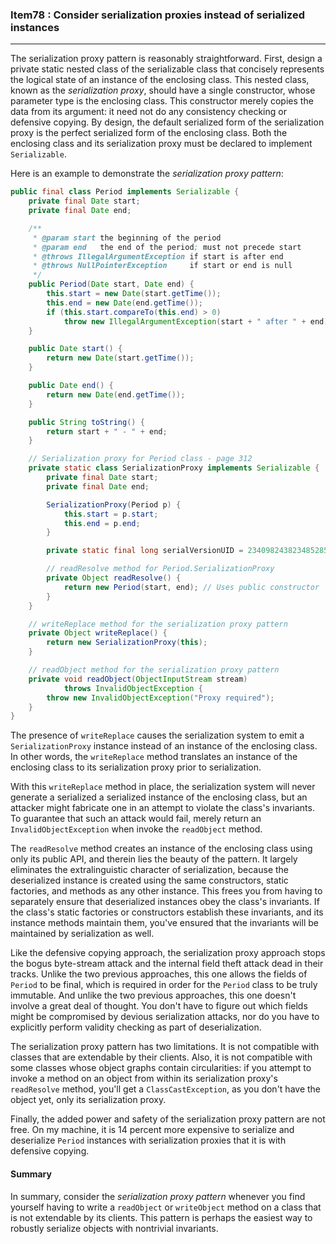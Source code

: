 ### Item78 : Consider serialization proxies instead of serialized instances

----------

The serialization proxy pattern is reasonably straightforward. First, design a private static nested class of the serializable class that concisely represents the logical state of an instance of the enclosing class. This nested class, known as the *serialization proxy*, should have a single constructor, whose parameter type is the enclosing class. This constructor merely copies the data from its argument: it need not do any consistency checking or defensive copying. By design, the default serialized form of the serialization proxy is the perfect serialized form of the enclosing class. Both the enclosing class and its serialization proxy must be declared to implement `Serializable`.

Here is an example to demonstrate the *serialization proxy pattern*:

```java
public final class Period implements Serializable {
    private final Date start;
    private final Date end;

    /**
     * @param start the beginning of the period
     * @param end   the end of the period; must not precede start
     * @throws IllegalArgumentException if start is after end
     * @throws NullPointerException     if start or end is null
     */
    public Period(Date start, Date end) {
        this.start = new Date(start.getTime());
        this.end = new Date(end.getTime());
        if (this.start.compareTo(this.end) > 0)
            throw new IllegalArgumentException(start + " after " + end);
    }

    public Date start() {
        return new Date(start.getTime());
    }

    public Date end() {
        return new Date(end.getTime());
    }

    public String toString() {
        return start + " - " + end;
    }

    // Serialization proxy for Period class - page 312
    private static class SerializationProxy implements Serializable {
        private final Date start;
        private final Date end;

        SerializationProxy(Period p) {
            this.start = p.start;
            this.end = p.end;
        }

        private static final long serialVersionUID = 234098243823485285L; // Any number will do

        // readResolve method for Period.SerializationProxy
        private Object readResolve() {
            return new Period(start, end); // Uses public constructor
        }
    }

    // writeReplace method for the serialization proxy pattern
    private Object writeReplace() {
        return new SerializationProxy(this);
    }

    // readObject method for the serialization proxy pattern
    private void readObject(ObjectInputStream stream)
            throws InvalidObjectException {
        throw new InvalidObjectException("Proxy required");
    }
}
```

The presence of `writeReplace` causes the serialization system to emit a `SerializationProxy` instance instead of an instance of the enclosing class. In other words, the `writeReplace` method translates an instance of the enclosing class to its serialization proxy prior to serialization.

With this `writeReplace` method in place, the serialization system will never generate a serialized a serialized instance of the enclosing class, but an attacker might fabricate one in an attempt to violate the class's invariants. To guarantee that such an attack would fail, merely return an `InvalidObjectException` when invoke the `readObject` method.

The `readResolve` method creates an instance of the enclosing class using only its public API, and therein lies the beauty of the pattern. It largely eliminates the extralinguistic character of serialization, because the deserialized instance is created using the same constructors, static factories, and methods as any other instance. This frees you from having to separately ensure that deserialized instances obey the class's invariants. If the class's static factories or constructors establish these invariants, and its instance methods maintain them, you've ensured that the invariants will be maintained by serialization as well.

Like the defensive copying approach, the serialization proxy approach stops the bogus byte-stream attack and the internal field theft attack dead in their tracks. Unlike the two previous approaches, this one allows the fields of `Period` to be final, which is required in order for the `Period` class to be truly immutable. And unlike the two previous approaches, this one doesn't involve a great deal of thought. You don't have to figure out which fields might be compromised by devious serialization attacks, nor do you have to explicitly perform validity checking as part of deserialization. 

The serialization proxy pattern has two limitations. It is not compatible with classes that are extendable by their clients. Also, it is not compatible with some classes whose object graphs contain circularities: if you attempt to invoke a method on an object from within its serialization proxy's `readResolve` method, you'll get a `ClassCastException`, as you don't have the object yet, only its serialization proxy.

Finally, the added power and safety of the serialization proxy pattern are not free. On my machine, it is 14 percent more expensive to serialize and deserialize `Period` instances with serialization proxies that it is with defensive copying.

#### Summary

In summary, consider the *serialization proxy pattern* whenever you find yourself having to write a `readObject` or `writeObject` method on a class that is not extendable by its clients. This pattern is perhaps the easiest way to robustly serialize objects with nontrivial invariants.